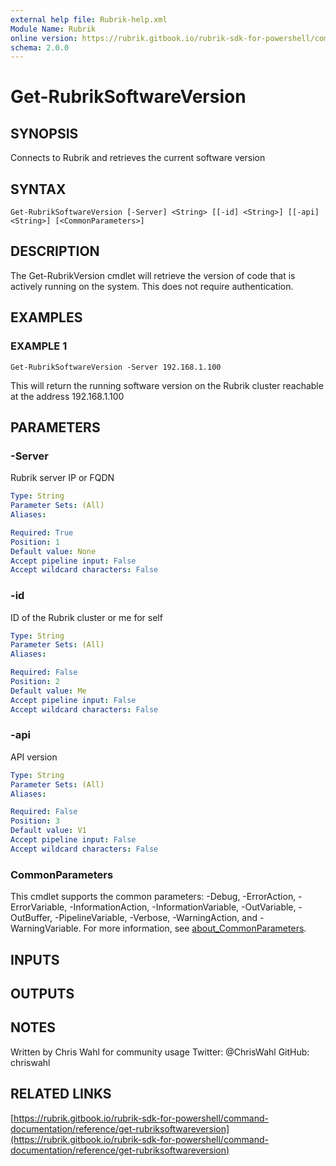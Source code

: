 ```yaml
---
external help file: Rubrik-help.xml
Module Name: Rubrik
online version: https://rubrik.gitbook.io/rubrik-sdk-for-powershell/command-documentation/reference/get-rubriksoftwareversion
schema: 2.0.0
---
```


# Get-RubrikSoftwareVersion

## SYNOPSIS
Connects to Rubrik and retrieves the current software version

## SYNTAX

```
Get-RubrikSoftwareVersion [-Server] <String> [[-id] <String>] [[-api] <String>] [<CommonParameters>]
```

## DESCRIPTION
The Get-RubrikVersion cmdlet will retrieve the version of code that is actively running on the system.
This does not require authentication.

## EXAMPLES

### EXAMPLE 1
```
Get-RubrikSoftwareVersion -Server 192.168.1.100
```

This will return the running software version on the Rubrik cluster reachable at the address 192.168.1.100

## PARAMETERS

### -Server
Rubrik server IP or FQDN

```yaml
Type: String
Parameter Sets: (All)
Aliases:

Required: True
Position: 1
Default value: None
Accept pipeline input: False
Accept wildcard characters: False
```

### -id
ID of the Rubrik cluster or me for self

```yaml
Type: String
Parameter Sets: (All)
Aliases:

Required: False
Position: 2
Default value: Me
Accept pipeline input: False
Accept wildcard characters: False
```

### -api
API version

```yaml
Type: String
Parameter Sets: (All)
Aliases:

Required: False
Position: 3
Default value: V1
Accept pipeline input: False
Accept wildcard characters: False
```

### CommonParameters
This cmdlet supports the common parameters: -Debug, -ErrorAction, -ErrorVariable, -InformationAction, -InformationVariable, -OutVariable, -OutBuffer, -PipelineVariable, -Verbose, -WarningAction, and -WarningVariable. For more information, see [about_CommonParameters](http://go.microsoft.com/fwlink/?LinkID=113216).

## INPUTS

## OUTPUTS

## NOTES
Written by Chris Wahl for community usage
Twitter: @ChrisWahl
GitHub: chriswahl

## RELATED LINKS

[https://rubrik.gitbook.io/rubrik-sdk-for-powershell/command-documentation/reference/get-rubriksoftwareversion](https://rubrik.gitbook.io/rubrik-sdk-for-powershell/command-documentation/reference/get-rubriksoftwareversion)

